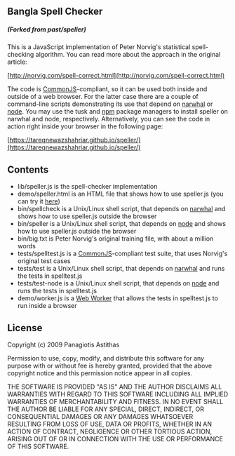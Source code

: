 ## Bangla Spell Checker
##### (Forked from past/speller)

This is a JavaScript implementation of Peter Norvig's statistical spell-checking
algorithm. You can read more about the approach in the original article:

[http://norvig.com/spell-correct.html](http://norvig.com/spell-correct.html)

The code is [CommonJS](http://commonjs.org/)-compliant, so it can be
used both inside and outside of a web browser. For the latter case there are a
couple of command-line scripts demonstrating its use that depend on
[narwhal](http://narwhaljs.org/) or [node](http://nodejs.org/). You may use the
tusk and [npm](http://npmjs.org) package managers to install speller on narwhal
and node, respectively. Alternatively, you can see the code in action right
inside your browser in the following page:

[https://tareqnewazshahriar.github.io/speller/](https://tareqnewazshahriar.github.io/speller/)

Contents
--------

* lib/speller.js is the spell-checker implementation 
* demo/speller.html is an HTML file that shows how to use speller.js (you can try it [here](http://past.github.com/speller/))
* bin/spellcheck is a Unix/Linux shell script, that depends on [narwhal](http://narwhaljs.org/) and shows how to use speller.js outside the browser
* bin/speller is a Unix/Linux shell script, that depends on [node](http://nodejs.org/) and shows how to use speller.js outside the browser
* bin/big.txt is Peter Norvig's original training file, with about a million words
* tests/spelltest.js is a [CommonJS](http://commonjs.org/)-compliant test suite, that uses Norvig's original test cases
* tests/test is a Unix/Linux shell script, that depends on [narwhal](http://narwhaljs.org/) and runs the tests in spelltest.js
* tests/test-node is a Unix/Linux shell script, that depends on [node](http://nodejs.org/) and runs the tests in spelltest.js
* demo/worker.js is a [Web Worker](http://www.whatwg.org/specs/web-workers/current-work/) that allows the tests in spelltest.js to run inside a browser

License
-------

Copyright (c) 2009 Panagiotis Astithas

Permission to use, copy, modify, and distribute this software for any
purpose with or without fee is hereby granted, provided that the above
copyright notice and this permission notice appear in all copies.

THE SOFTWARE IS PROVIDED "AS IS" AND THE AUTHOR DISCLAIMS ALL WARRANTIES
WITH REGARD TO THIS SOFTWARE INCLUDING ALL IMPLIED WARRANTIES OF
MERCHANTABILITY AND FITNESS. IN NO EVENT SHALL THE AUTHOR BE LIABLE FOR
ANY SPECIAL, DIRECT, INDIRECT, OR CONSEQUENTIAL DAMAGES OR ANY DAMAGES
WHATSOEVER RESULTING FROM LOSS OF USE, DATA OR PROFITS, WHETHER IN AN
ACTION OF CONTRACT, NEGLIGENCE OR OTHER TORTIOUS ACTION, ARISING OUT OF
OR IN CONNECTION WITH THE USE OR PERFORMANCE OF THIS SOFTWARE.
